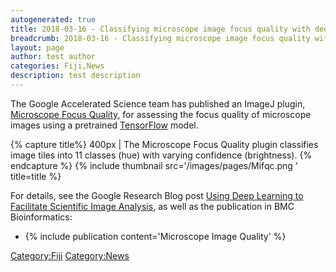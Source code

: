 ```yaml
---
autogenerated: true
title: 2018-03-16 - Classifying microscope image focus quality with deep learning
breadcrumb: 2018-03-16 - Classifying microscope image focus quality with deep learning
layout: page
author: test author
categories: Fiji,News
description: test description
---
```


The Google Accelerated Science team has published an ImageJ plugin, [Microscope Focus Quality](Microscope_Focus_Quality "wikilink"), for assessing the focus quality of microscope images using a pretrained [TensorFlow](TensorFlow "wikilink") model.


{% capture title%}
 400px | The Microscope Focus Quality plugin classifies image tiles into 11 classes (hue) with varying confidence (brightness). 
{% endcapture %}
{% include thumbnail src='/images/pages/Mifqc.png ' title=title %}

For details, see the Google Research Blog post [Using Deep Learning to Facilitate Scientific Image Analysis](https://research.googleblog.com/2018/03/using-deep-learning-to-facilitate.html), as well as the publication in BMC Bioinformatics:

  - {% include publication content='Microscope Image Quality' %}

[Category:Fiji](Category_Fiji "wikilink") [Category:News](Category_News "wikilink")
